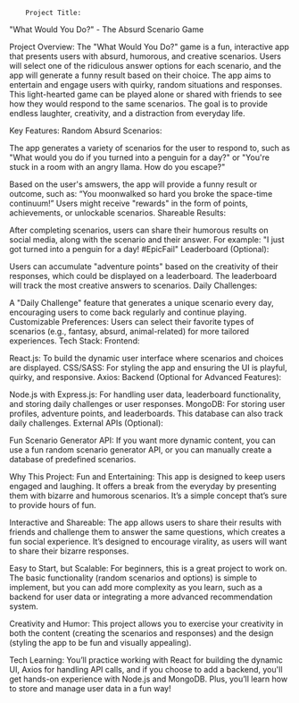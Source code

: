         Project Title:

"What Would You Do?" - The Absurd Scenario Game

Project Overview:
The "What Would You Do?" game is a fun, interactive app that presents users with absurd, humorous, and creative scenarios. Users will select one of the ridiculous answer options for each scenario, and the app will generate a funny result based on their choice. The app aims to entertain and engage users with quirky, random situations and responses. This light-hearted game can be played alone or shared with friends to see how they would respond to the same scenarios. The goal is to provide endless laughter, creativity, and a distraction from everyday life.

Key Features:
Random Absurd Scenarios:

The app generates a variety of scenarios for the user to respond to, such as "What would you do if you turned into a penguin for a day?" or "You're stuck in a room with an angry llama. How do you escape?"

Based on the user's amswers, the app will provide a funny result or outcome, such as: “You moonwalked so hard you broke the space-time continuum!”
Users might receive "rewards" in the form of points, achievements, or unlockable scenarios.
Shareable Results:

After completing scenarios, users can share their humorous results on social media, along with the scenario and their answer. For example: "I just got turned into a penguin for a day! #EpicFail" Leaderboard (Optional):

Users can accumulate "adventure points" based on the creativity of their responses, which could be displayed on a leaderboard. The leaderboard will track the most creative answers to scenarios.
Daily Challenges:

A "Daily Challenge" feature that generates a unique scenario every day, encouraging users to come back regularly and continue playing.
Customizable Preferences:
Users can select their favorite types of scenarios (e.g., fantasy, absurd, animal-related) for more tailored experiences. Tech Stack: Frontend:

React.js: To build the dynamic user interface where scenarios and choices are displayed. CSS/SASS: For styling the app and ensuring the UI is playful, quirky, and responsive. Axios: Backend (Optional for Advanced Features):

Node.js with Express.js: For handling user data, leaderboard functionality, and storing daily challenges or user responses.
MongoDB: For storing user profiles, adventure points, and leaderboards. This database can also track daily challenges. External APIs (Optional):

Fun Scenario Generator API: If you want more dynamic content, you can use a fun random scenario generator API, or you can manually create a database of predefined scenarios.

Why This Project:
Fun and Entertaining: This app is designed to keep users engaged and laughing. It offers a break from the everyday by presenting them with bizarre and humorous scenarios. It’s a simple concept that’s sure to provide hours of fun.

Interactive and Shareable: The app allows users to share their results with friends and challenge them to answer the same questions, which creates a fun social experience. It’s designed to encourage virality, as users will want to share their bizarre responses.

Easy to Start, but Scalable: For beginners, this is a great project to work on. The basic functionality (random scenarios and options) is simple to implement, but you can add more complexity as you learn, such as a backend for user data or integrating a more advanced recommendation system.

Creativity and Humor: This project allows you to exercise your creativity in both the content (creating the scenarios and responses) and the design (styling the app to be fun and visually appealing).

Tech Learning: You’ll practice working with React for building the dynamic UI, Axios for handling API calls, and if you choose to add a backend, you'll get hands-on experience with Node.js and MongoDB. Plus, you’ll learn how to store and manage user data in a fun way!
